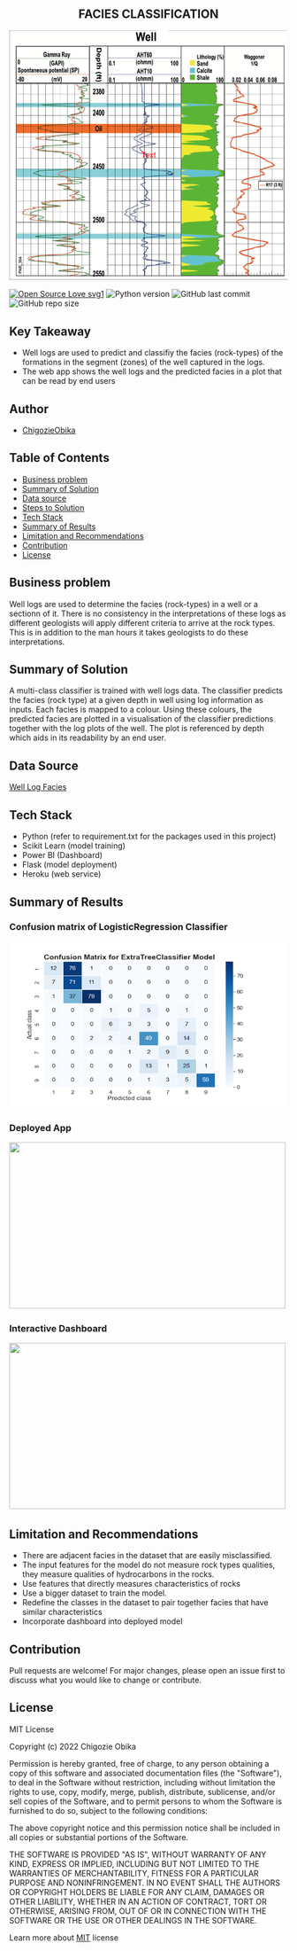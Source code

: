 <p align="center" style="margin-bottom: 0px !important;">
  <h2 align="center" style="margin-top: 0px;">FACIES CLASSIFICATION</h2>
</p>
<p align = "center">
<img src="banner.png" alt="alt text" title="Well logs" height="450"/>
</p>

[![Open Source Love svg1](https://badges.frapsoft.com/os/v1/open-source.svg?v=103)](https://github.com/ellerbrock/open-source-badges/)
![Python version](https://img.shields.io/badge/Python%20version-3.10%2B-lightgrey)
![GitHub last commit](https://img.shields.io/github/last-commit/ChigozieObika/facies-classification)
![GitHub repo size](https://img.shields.io/github/repo-size/ChigozieObika/facies-classification)

## Key Takeaway
- Well logs are used to predict and classifiy the facies (rock-types) of the formations in the segment (zones) of the well captured in the logs.
- The web app shows the well logs and the predicted facies in a plot that can be read by end users
## Author
- [ChigozieObika](https://www.github.com/ChigozieObika)

## Table of Contents

  - [Business problem](#business-problem)
  - [Summary of Solution](#summary-of-solution)
  - [Data source](#data-source)
  - [Steps to Solution](#steps-to-solution)
  - [Tech Stack](#tech-stack)
  - [Summary of Results](#summary-of-results)
  - [Limitation and Recommendations](#limitation-and-recommendations)
  - [Contribution](#contribution)
  - [License](#license)

## Business problem
Well logs are used to determine the facies (rock-types) in a well or a sectionn of it. There is no consistency in the interpretations of these logs as different geologists will apply different criteria to arrive at the rock types. This is in addition to the man hours it takes geologists to do these interpretations.

## Summary of Solution
A multi-class classifier is trained with well logs data. The classifier predicts the facies (rock type) at a given depth in well using log information as inputs. Each facies is mapped to a colour. Using these colours, the predicted facies are plotted in a visualisation of the classifier predictions together with the log plots of the well. The plot is referenced by depth which aids in its readability by an end user. 

## Data Source
[Well Log Facies](https://www.kaggle.com/datasets/imeintanis/well-log-facies-dataset)

## Tech Stack
- Python (refer to requirement.txt for the packages used in this project)
- Scikit Learn (model training)
- Power BI (Dashboard)
- Flask (model deployment)
- Heroku (web service)

## Summary of Results

### Confusion matrix of LogisticRegression Classifier
<img src="Confusion Matrix for ExtraTreeClassifier Model.png" width=500 height=300 />

### Deployed App
<img src="complaints_classification/readme_plots/deploy.gif" width=500 height=300 />

### Interactive Dashboard
<img src="complaints_classification/readme_plots/dashboard.gif" width=500 height=300 />

## Limitation and Recommendations

- There are adjacent facies in the dataset that are easily misclassified.
- The input features for the model do not measure rock types qualities, they measure qualities of hydrocarbons in the rocks.
- Use features that directly measures characteristics of rocks
- Use a bigger dataset to train the model. 
- Redefine the classes in the dataset to pair together facies that have similar characteristics
- Incorporate dashboard into deployed model

## Contribution

Pull requests are welcome! For major changes, please open an issue first to discuss what you would like to change or contribute.

## License

MIT License

Copyright (c) 2022 Chigozie Obika

Permission is hereby granted, free of charge, to any person obtaining a copy
of this software and associated documentation files (the "Software"), to deal
in the Software without restriction, including without limitation the rights
to use, copy, modify, merge, publish, distribute, sublicense, and/or sell
copies of the Software, and to permit persons to whom the Software is
furnished to do so, subject to the following conditions:

The above copyright notice and this permission notice shall be included in all
copies or substantial portions of the Software.

THE SOFTWARE IS PROVIDED "AS IS", WITHOUT WARRANTY OF ANY KIND, EXPRESS OR
IMPLIED, INCLUDING BUT NOT LIMITED TO THE WARRANTIES OF MERCHANTABILITY,
FITNESS FOR A PARTICULAR PURPOSE AND NONINFRINGEMENT. IN NO EVENT SHALL THE
AUTHORS OR COPYRIGHT HOLDERS BE LIABLE FOR ANY CLAIM, DAMAGES OR OTHER
LIABILITY, WHETHER IN AN ACTION OF CONTRACT, TORT OR OTHERWISE, ARISING FROM,
OUT OF OR IN CONNECTION WITH THE SOFTWARE OR THE USE OR OTHER DEALINGS IN THE
SOFTWARE.

Learn more about [MIT](https://choosealicense.com/licenses/mit/) license
